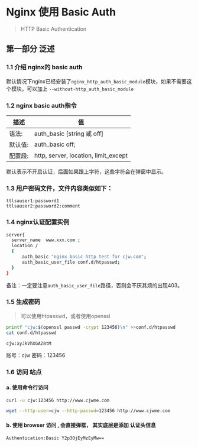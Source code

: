 # Nginx 使用 Basic Auth
> HTTP Basic Authentication

## 第一部分  泛述
### 1.1 介绍 nginx的 basic auth
默认情况下nginx已经安装了`nginx_http_auth_basic_module`模块，如果不需要这个模块，可以加上 `--without-http_auth_basic_module`

### 1.2 nginx basic auth指令
|描述|值|
|---|---|
|语法:|     auth_basic [string 或 off]|
|默认值:|     auth_basic off;|
|配置段: |    http, server, location, limit_except|

默认表示不开启认证，后面如果跟上字符，这些字符会在弹窗中显示。
### 1.3 用户密码文件，文件内容类似如下：
```
ttlsauser1:password1
ttlsauser2:password2:comment
```
### 1.4 nginx认证配置实例
```sh
server{
  server_name  www.xxx.com ;
  location /
  {
      auth_basic "nginx basic http test for cjw.com";
      auth_basic_user_file conf.d/htpasswd;
  }
}
```
备注：一定要注意`auth_basic_user_file`路径，否则会不厌其烦的出现403。
### 1.5 生成密码
> 可以使用htpasswd，或者使用openssl

```bash
printf "cjw:$(openssl passwd -crypt 123456)\n" >>conf.d/htpasswd
cat conf.d/htpasswd

cjw:xyJkVhXGAZ8tM
```
账号：cjw
密码：123456

### 1.6 访问 站点
#### a. 使用命令行访问
  ```sh
  curl -u cjw:123456 http://www.cjwme.com

  wget --http-user=cjw --http-passwd=123456 http://www.cjwme.com
  ```
#### b. 使用 browser 访问 , 会直接弹框， 其实底层是添加 认证头信息
```
Authentication:Basic Y2p3OjEyMzEyMw==
```
